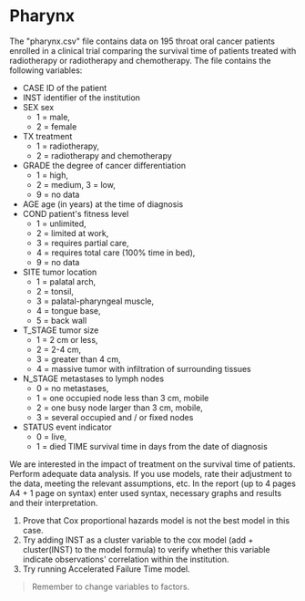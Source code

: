 # Pharynx

The "pharynx.csv" file contains data on 195 throat oral cancer patients enrolled in
a clinical trial comparing the survival time of patients treated with radiotherapy or radiotherapy and chemotherapy. 
The file contains the following variables:

- CASE ID of the patient
- INST identifier of the institution
- SEX sex
    * 1 = male, 
    * 2 = female
- TX treatment
    * 1 = radiotherapy, 
    * 2 = radiotherapy and chemotherapy
- GRADE the degree of cancer differentiation
    * 1 = high, 
    * 2 = medium, 3 = low, 
    * 9 = no data
- AGE age (in years) at the time of diagnosis
- COND patient's fitness level
    * 1 = unlimited, 
    * 2 = limited at work, 
    * 3 = requires partial care, 
    * 4 = requires total care (100% time in bed), 
    * 9 = no data
- SITE tumor location
    * 1 = palatal arch,
    * 2 = tonsil, 
    * 3 = palatal-pharyngeal muscle,
    * 4 = tongue base, 
    * 5 = back wall
- T_STAGE tumor size
    * 1 = 2 cm or less, 
    * 2 = 2-4 cm, 
    * 3 = greater than 4 cm, 
    * 4 = massive tumor with infiltration of surrounding tissues
- N_STAGE metastases to lymph nodes
    * 0 = no metastases, 
    * 1 = one occupied node less than 3 cm, mobile
    * 2 = one busy node larger than 3 cm, mobile, 
    * 3 = several occupied and / or fixed nodes
- STATUS event indicator
    * 0 = live, 
    * 1 = died
TIME survival time in days from the date of diagnosis

We are interested in the impact of treatment on the survival time of patients. 
Perform adequate data analysis. If you use models, rate their adjustment to the data,
meeting the relevant assumptions, etc. In the report (up to 4 pages A4 + 1 page on syntax) enter used syntax, necessary graphs and results and their interpretation.

1. Prove that Cox proportional hazards model is not the best model in this case.
2. Try adding INST as a cluster variable to the cox model (add + cluster(INST) to the model formula) to verify whether this variable indicate observations' correlation within the institution.
3. Try running Accelerated Failure Time model.

> Remember to change variables to factors.

